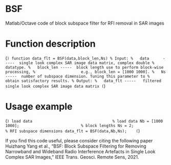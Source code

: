 # BSF
Matlab/Octave code of block subspace filter for RFI removal in SAR images


# Function description
(```)
function data_flt = BSF(data,block_len,Ns)
% Input:
%   data      -----  single look complex SAR image data matrix, complex double
%                    datatype.
%   block_len -----  block length use to perform block-wise processing,
%                    e.g., block_len = [1000 1000].
%   Ns        -----  number of subspace dimension. Tuning this parameter to
%                    obtain satisfactory results.
% Output:
%   data_flt -----   filtered single look complex SAR image data matrix
(```)

# Usage example
(```)
load data                                   % load data
Nb = [1000 1000];                           % block lengths
Ns = 2;                                     % RFI subspace dimensions
data_flt = BSF(data,Nb,Ns);   
(```)

If you find this code useful, please consider citing the following paper
Huizhang Yang et al., “BSF: Block Subspace Filtering for Removing Narrowband and Wideband Radio
Interference Artefacts in Single Look Complex SAR Images,” IEEE Trans. Geosci. Remote Sens, 2021.
